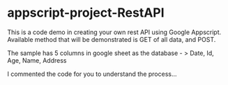 # appscript-project-RestAPI
This is a code demo in creating your own rest API using Google Appscript.
Available method that will be demonstrated is GET of all data, and POST.

The sample has 5 columns in  google sheet as the database - > Date, Id, Age, Name, Address

I commented the code for you to understand the process...
